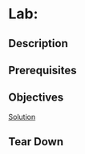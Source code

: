 # Lab: <NAME>

## Description

## Prerequisites

## Objectives

[Solution](./solution/README.md)

## Tear Down


